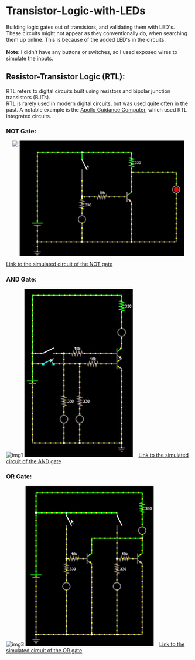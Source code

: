 # Transistor-Logic-with-LEDs
Building logic gates out of transistors, and validating them with LED's.<br>
These circuits might not appear as they conventionally do, when searching them up online. This is because of the added LED's in the circuits.<br>
<br>
<b>Note</b>: I didn't have any buttons or switches, so I used exposed wires to simulate the inputs.

## Resistor-Transistor Logic (RTL):
RTL refers to digital circuits built using resistors and bipolar junction transistors (BJTs).<br>
RTL is rarely used in modern digital circuits, but was used quite often in the past. A notable example is the [Apollo Guidance Computer](https://en.wikipedia.org/wiki/Apollo_Guidance_Computer), which used RTL integrated circuits. 

### NOT Gate:

<p align="center" style="vertical-align: top; position: relative">
<img align="top" src="https://github.com/rajatKumar2000/Transistor-Logic-with-LEDs/blob/master/Media/RTL_NOT_physical.gif" width="450"/>
<img align="top" src="https://github.com/rajatKumar2000/Transistor-Logic-with-LEDs/blob/master/Media/RTL_NOT_falstad.gif" width="450"/>
</p>

[Link to the simulated circuit of the NOT gate](https://www.falstad.com/circuit/circuitjs.html?cct=$+1+0.000005+10.20027730826997+52+5+50%0At+256+192+304+192+0+1+0.5625838956636969+0.6662815013523128+100%0Ag+0+336+0+368+0%0Ar+304+48+304+112+0+330%0Ar+176+192+240+192+0+10000%0As+144+48+144+128+0+0+false%0Aw+240+192+256+192+0%0Aw+304+112+304+176+0%0A162+448+112+448+224+2+default-led+1+0+0+0.01%0Aw+304+112+448+112+0%0Av+0+336+0+224+0+0+40+5+0+0+0.5%0Aw+0+224+0+48+0%0Aw+0+48+144+48+0%0Aw+144+48+304+48+0%0Aw+304+208+304+336+0%0Aw+448+224+448+336+0%0Aw+448+336+304+336+0%0Aw+304+336+144+336+0%0Ar+144+192+144+240+0+330%0A162+144+240+144+288+2+default-led+1+0+0+0.01%0Aw+144+128+144+192+0%0Aw+144+192+176+192+0%0Aw+144+288+144+336+0%0Aw+144+336+0+336+0%0A)

### AND Gate:

![img1](https://github.com/rajatKumar2000/Transistor-Logic-with-LEDs/blob/master/Media/RTL_AND_physical.gif)
![img2](https://github.com/rajatKumar2000/Transistor-Logic-with-LEDs/blob/master/Media/RTL_AND_falstad.gif)&nbsp;&nbsp;&nbsp;&nbsp;[Link to the simulated circuit of the AND gate](https://www.falstad.com/circuit/circuitjs.html?cct=$+1+0.000005+10.20027730826997+52+5+50%0Ag+368+512+368+528+0%0At+320+240+368+240+0+1+0.5666342366950331+0.654819748353891+100%0Ar+368+128+368+64+0+330%0At+320+272+368+272+0+1+0.5669831991589425+0.6559324256645581+100%0Aw+368+288+368+512+0%0Ar+272+240+192+240+0+10000%0Ar+240+272+320+272+0+10000%0A162+368+128+368+224+2+default-led+1+0+0+0.01%0Av+96+368+96+288+0+0+40+5+0+0+0.5%0Aw+96+64+368+64+0%0Aw+96+368+96+432+0%0Aw+240+512+368+512+0%0As+128+240+160+240+0+0+false%0A162+240+416+240+464+2+default-led+1+0+0+0.01%0Aw+320+240+272+240+0%0Ar+240+416+240+352+0+330%0Aw+240+352+240+272+0%0Ar+192+416+192+352+0+330%0A162+192+416+192+464+2+default-led+1+0+0+0.01%0Aw+192+352+192+240+0%0Aw+240+464+240+512+0%0Aw+240+512+192+512+0%0Aw+192+464+192+512+0%0Aw+192+512+96+512+0%0Aw+96+432+96+512+0%0Aw+160+240+192+240+0%0As+128+272+160+272+0+0+false%0Aw+160+272+240+272+0%0Aw+96+288+96+272+0%0Aw+96+272+128+272+0%0Aw+96+272+96+240+0%0Aw+96+240+128+240+0%0Aw+96+240+96+64+0%0A)

### OR Gate:

![img3](https://github.com/rajatKumar2000/Transistor-Logic-with-LEDs/blob/master/Media/RTL_OR_physical.gif)
![img4](https://github.com/rajatKumar2000/Transistor-Logic-with-LEDs/blob/master/Media/RTL_OR_falstad.gif)&nbsp;&nbsp;&nbsp;&nbsp;[Link to the simulated circuit of the OR gate](https://www.falstad.com/circuit/circuitjs.html?cct=$+1+0.000005+10.20027730826997+52+5+50%0Ag+96+512+96+528+0%0At+400+272+432+272+0+1+0.5705822351970268+0.6398227218979092+100%0Ar+352+272+400+272+0+10000%0Av+96+368+96+288+0+0+40+5+0+0+0.5%0A162+352+336+352+384+2+default-led+1+0+0+0.01%0Ar+352+336+352+272+0+330%0Ar+192+336+192+272+0+330%0A162+192+336+192+384+2+default-led+1+0+0+0.01%0Aw+96+368+96+512+0%0Ar+192+272+240+272+0+10000%0At+240+272+272+272+0+1+0.5705822351970268+0.6398227218979092+100%0Aw+432+240+432+256+0%0A162+432+160+432+208+2+default-led+1+0+0+0.01%0Ar+432+160+432+64+0+330%0Aw+96+64+432+64+0%0As+192+128+192+176+0+0+false%0Aw+192+224+192+272+0%0Aw+352+224+352+272+0%0As+352+128+352+176+0+0+false%0Aw+96+288+96+128+0%0Aw+192+384+192+512+0%0Aw+352+512+432+512+0%0Aw+432+288+432+512+0%0Aw+432+240+432+208+0%0Aw+352+384+352+512+0%0Aw+272+208+272+256+0%0Aw+272+288+272+512+0%0Aw+272+208+432+208+0%0Aw+352+128+192+128+0%0Aw+192+512+272+512+0%0Aw+272+512+352+512+0%0Aw+192+512+96+512+0%0Aw+96+128+192+128+0%0Aw+192+176+192+224+0%0Aw+352+176+352+224+0%0Aw+96+128+96+64+0%0A)

